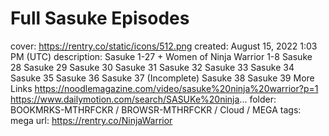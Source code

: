 # Full Sasuke Episodes

cover: https://rentry.co/static/icons/512.png
created: August 15, 2022 1:03 PM (UTC)
description: Sasuke 1-27 +  Women of Ninja Warrior 1-8 Sasuke 28 Sasuke 29 Sasuke 30 Sasuke 31 Sasuke 32 Sasuke 33 Sasuke 34 Sasuke 35 Sasuke 36 Sasuke 37 (Incomplete) Sasuke 38 Sasuke 39 More Links https://noodlemagazine.com/video/sasuke%20ninja%20warrior?p=1 https://www.dailymotion.com/search/SASUKe%20ninja...
folder: BOOKMRKS-MTHRFCKR / BROWSR-MTHRFCKR / Cloud / MEGA
tags: mega
url: https://rentry.co/NinjaWarrior